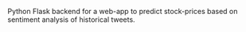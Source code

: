 
Python Flask backend for a web-app to predict stock-prices based on sentiment analysis of historical tweets.
